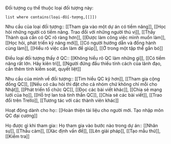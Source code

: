 Đối tượng cụ thể thuộc loại đối tượng này:
```dataview 
list where contains(loại-đối-tượng,[[]])
```
Nhu cầu của loại đối tượng:: [[Tham gia vào một dự án có tiềm năng]], [[Học hỏi những người có tiềm năng. Trao đổi với những người thú vị]], [[Thấy Thành quả cần có QC rõ ràng hơn]], [[Được làm công việc mình muốn làm]], [[Học hỏi, phát triển kỹ năng mới]], [[Có người hướng dẫn và đồng hành cùng làm]], [[Hiểu rõ việc cần làm để giúp]], [[Ở trong một tập thể gắn bó]]

Điều loại đối tượng thấy ở QC:: [[Không hiểu rõ QC làm những gì]], [[Có tiềm năng rất lớn. Hãy kiên trì]], [[Người đứng đầu thiếu tính cách của lãnh đạo, cần thêm tính kiểm soát, quyết liệt]]

Nhu cầu của mình về đối tượng:: [[Tìm hiểu QC kỹ hơn]], [[Tham gia cộng đồng QC]], [[Nếu có câu hỏi thì đặt cho cả nhóm chứ không chỉ mỗi cho Nhật]], [[Phát triển tổ chức QC]], [[Đọc các bài viết khác]], [[Chia sẻ mạng lưới của họ]], [[Hỗ trợ lan toả tinh thần QC]], [[Chia sẻ các bài viết]], [[Trao đổi trên Trello]], [[Tương tác với các thành viên khác]]

Hoạt động dành cho họ:: [[Hoàn thiện tài liệu cho người mới. Tạo nhập môn QC đại cương]]

Họ được gì khi tham gia:: 
Họ tham gia vào bước nào trong dự án:: [[Nhân sự]], [[Thấu cảm]], [[Xác định vấn đề]], [[Lên giải pháp]], [[Tạo mẫu thử]], [[Kiểm tra]]
